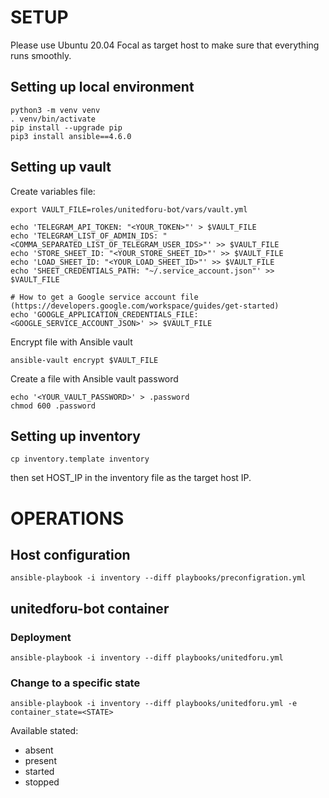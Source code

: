 # SETUP
Please use Ubuntu 20.04 Focal as target host to make sure that everything runs smoothly.

## Setting up local environment
```
python3 -m venv venv
. venv/bin/activate
pip install --upgrade pip
pip3 install ansible==4.6.0
```

## Setting up vault
Create variables file:
```
export VAULT_FILE=roles/unitedforu-bot/vars/vault.yml

echo 'TELEGRAM_API_TOKEN: "<YOUR_TOKEN>"' > $VAULT_FILE
echo 'TELEGRAM_LIST_OF_ADMIN_IDS: "<COMMA_SEPARATED_LIST_OF_TELEGRAM_USER_IDS>"' >> $VAULT_FILE
echo 'STORE_SHEET_ID: "<YOUR_STORE_SHEET_ID>"' >> $VAULT_FILE
echo 'LOAD_SHEET_ID: "<YOUR_LOAD_SHEET_ID>"' >> $VAULT_FILE
echo 'SHEET_CREDENTIALS_PATH: "~/.service_account.json"' >> $VAULT_FILE

# How to get a Google service account file (https://developers.google.com/workspace/guides/get-started)
echo 'GOOGLE_APPLICATION_CREDENTIALS_FILE: <GOOGLE_SERVICE_ACCOUNT_JSON>' >> $VAULT_FILE
```

Encrypt file with Ansible vault
```
ansible-vault encrypt $VAULT_FILE
```

Create a file with Ansible vault password
```
echo '<YOUR_VAULT_PASSWORD>' > .password
chmod 600 .password
```

## Setting up inventory
```
cp inventory.template inventory
```
then set HOST_IP in the inventory file as the target host IP.

# OPERATIONS

## Host configuration
```
ansible-playbook -i inventory --diff playbooks/preconfigration.yml
```

## unitedforu-bot container
### Deployment
```
ansible-playbook -i inventory --diff playbooks/unitedforu.yml
```

### Change to a specific state
```
ansible-playbook -i inventory --diff playbooks/unitedforu.yml -e container_state=<STATE>
```
Available stated:

* absent
* present
* started
* stopped
